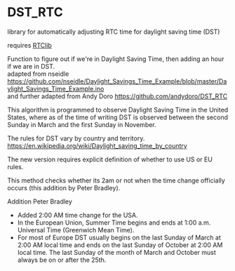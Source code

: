 # DST_RTC
library for automatically adjusting RTC time for daylight saving time (DST)

requires [RTClib](https://github.com/adafruit/RTClib/)

Function to figure out if we're in Daylight Saving Time, then adding an hour if we are in DST.  
adapted from nseidle    https://github.com/nseidle/Daylight_Savings_Time_Example/blob/master/Daylight_Savings_Time_Example.ino  
and further adapted from Andy Doro    https://github.com/andydoro/DST_RTC  

This algorithm is programmed to observe Daylight Saving Time in the United States, where as of the time 
of writing DST is observed between the second Sunday in March and the first Sunday in November. 

The rules for DST vary by country and territory.  
https://en.wikipedia.org/wiki/Daylight_saving_time_by_country

The new version requires explicit definition of whether to use US or EU rules.

This method checks whether its 2am or not when the time change officially occurs (this addition by Peter Bradley). 

Addition Peter Bradley
- Added 2:00 AM time change for the USA.
- In the European Union, Summer Time begins and ends at 1:00 a.m. Universal Time (Greenwich Mean Time). 
- For most of Europe DST usually begins on the last Sunday of March at 2:00 AM local time and ends on the last Sunday of October at 2:00 AM local time. The last Sunday of the month of March and October must always be on or after the 25th.
